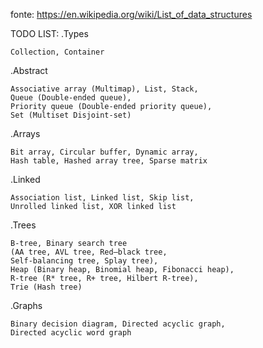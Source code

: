 fonte: https://en.wikipedia.org/wiki/List_of_data_structures

TODO LIST:
.Types	

    Collection, Container

.Abstract	

    Associative array (Multimap), List, Stack,
    Queue (Double-ended queue), 
    Priority queue (Double-ended priority queue),
    Set (Multiset Disjoint-set)

.Arrays	

    Bit array, Circular buffer, Dynamic array, 
    Hash table, Hashed array tree, Sparse matrix

.Linked	

    Association list, Linked list, Skip list, 
    Unrolled linked list, XOR linked list

.Trees	

    B-tree, Binary search tree
    (AA tree, AVL tree, Red–black tree, 
    Self-balancing tree, Splay tree),
    Heap (Binary heap, Binomial heap, Fibonacci heap),
    R-tree (R* tree, R+ tree, Hilbert R-tree),
    Trie (Hash tree)

.Graphs	

    Binary decision diagram, Directed acyclic graph, 
    Directed acyclic word graph

